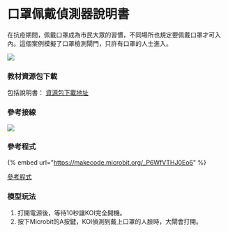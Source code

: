 # 口罩佩戴偵測器說明書

在抗疫期間，佩戴口罩成為市民大眾的習慣，不同場所也規定要佩戴口罩才可入內。這個案例模擬了口罩檢測閘門，只許有口罩的人士進入。

![](https://kittenbothk.readthedocs.io/en/latest/\_images/maskdoor1.png)

### 教材資源包下載

包括說明書： [資源包下載地址](https://bit.ly/AIHealthCareSetBuildingGuide)

### 參考接線

![](https://kittenbothk.readthedocs.io/en/latest/\_images/maskdoorcon.png)

### 參考程式

{% embed url="https://makecode.microbit.org/_P6WfVTHJ0Eo6" %}

[參考程式](https://makecode.microbit.org/\_P6WfVTHJ0Eo6)

### 模型玩法

1. 打開電源後，等待10秒讓KOI完全開機。
2. 按下Microbit的A按鍵，KOI偵測到戴上口罩的人臉時，大閘會打開。

